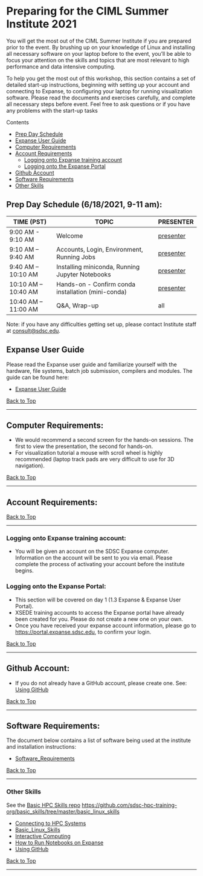 # Preparing for the CIML Summer Institute 2021
You will get the most out of the CIML Summer Institute if you are prepared prior to the event. By brushing up on your knowledge of Linux and installing all necessary software on your laptop before to the event, you’ll be able to focus your attention on the skills and topics that are most relevant to high performance and data intensive computing.

To help you get the most out of this workshop, this section contains a set of detailed start-up instructions, beginning with setting up your account and connecting to Expanse, to configuring your laptop for running visualization software. Please read the documents and exercises carefully, and complete all necessary steps before event. Feel free to ask questions or if you have any problems with the start-up tasks

<a name="top">Contents
* [Prep Day Schedule](#prep-day)
* [Expanse User Guide](#expanse-guide)
* [Computer Requirements](#computer-req)
* [Account Requirements](#accounts)
  * [Logging onto Expanse training account](#logon-expanse)
  * [Logging onto the Expanse Portal](#logon-portal)
* [Github Account](#github)
* [Software Requirements](#software)
* [Other Skills](#other-skills)


## Prep Day Schedule (6/18/2021, 9-11 am): <a name="prep-day"></a>

| **TIME (PST)**       | **TOPIC** | **PRESENTER** |
| -------------------- | ----------- | ----------- |
| 9:00 AM - 9:10 AM	 | Welcome  | [presenter](#tbd) |
| 9:10 AM – 9:40 AM	 | Accounts, Login, Environment, Running Jobs  | [presenter](#tbd) |
| 9:40 AM – 10:10 AM | Installing miniconda, Running Jupyter Notebooks  | [presenter](#tbd) |
| 10:10 AM – 10:40 AM | Hands-on - Confirm conda installation (mini-conda)  | [presenter](#tbd) |
| 10:40 AM – 11:00 AM	 | Q&A, Wrap-up  | all |

Note: if you have any difficulties getting set up, please contact Institute staff at consult@sdsc.edu.

## Expanse User Guide <a name="expanse-guide"></a>
Please read the Expanse user guide and familiarize yourself with the hardware, file systems, batch job submission, compilers and modules. The guide can be found here:
* [Expanse User Guide](http://www.sdsc.edu/support/user_guides/expanse.html)

[Back to Top](#top)
<hr>

##  Computer Requirements: <a name="computer-req"></a>
* We would recommend a second screen for the hands-on sessions. The first to view the presentation, the second for hands-on.
* For visualization tutorial a mouse with scroll wheel is highly recommended (laptop track pads are very difficult to use for 3D navigation).

[Back to Top](#top)
<hr>

##  Account Requirements: <a name="accounts"></a>
[Back to Top](#top)
<hr>

### Logging onto Expanse training account: <a name="logon-expanse"></a>
* You will be given an account on the SDSC Expanse computer. Information on the account will be sent to you via email. Please complete the process of activating your account before the institute begins.

### Logging onto the Expanse Portal: <a name="logon-portal"></a>
* This section will be covered on day 1 (1.3 Expanse & Expanse User Portal).
* XSEDE training accounts to access the Expanse portal have already been created for you. Please do not create a new one on your own.
* Once you have received your expanse account information, please go to https://portal.expanse.sdsc.edu, to confirm your login.

[Back to Top](#top)
<hr>

##  Github Account: <a name="github"></a>
* If you do not already have a GitHub account, please create one.
See: [Using GitHub](https://github.com/sdsc-hpc-training-org/basic_skills/tree/master/using_github)

[Back to Top](#top)
<hr>

## Software Requirements: <a name="software"></a>
The document below contains a list of software being used at the institute and installation instructions:
* [Software_Requirements](https://github.com/ciml-org/ciml-summer-institute-2021/blob/main/0_preparation/software_requirements.md)

[Back to Top](#top)
<hr>

### Other Skills <a name="other-skills"></a>
See the [Basic HPC Skills repo](https://github.com/sdsc-hpc-training-org/basic_skills)
https://github.com/sdsc-hpc-training-org/basic_skills/tree/master/basic_linux_skills

* [Connecting to HPC Systems](https://github.com/sdsc-hpc-training-org/hpc-security/blob/master/connecting-to-hpc-systems/connect-to-expanse.md)
* [Basic_Linux_Skills](https://github.com/sdsc/sdsc-summer-institute-2020/tree/master/0_preparation/basic_linux_skills)
* [Interactive Computing](https://github.com/sdsc-hpc-training-org/basic_skills/tree/master/interactive_computing)
* [How to Run Notebooks on Expanse](https://github.com/sdsc-hpc-training-org/basic_skills/tree/master/how_to_run_notebooks_on_expanse)
* [Using GitHub](https://github.com/sdsc-hpc-training-org/basic_skills/tree/master/using_github)

[Back to Top](#top)
<hr>
